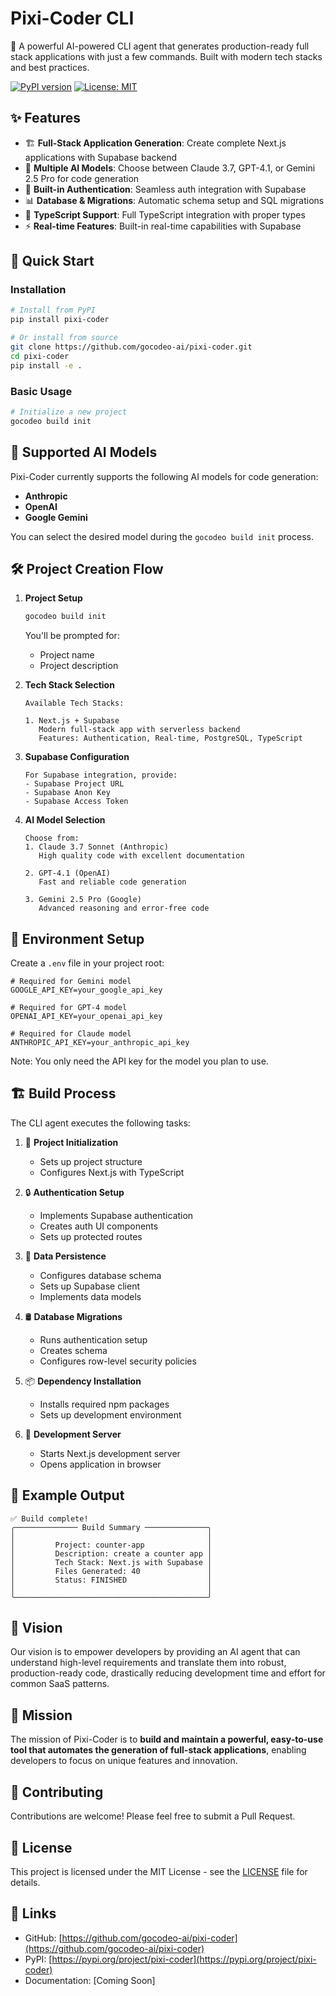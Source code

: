 # Pixi-Coder CLI

🚀 A powerful AI-powered CLI agent that generates production-ready full stack applications with just a few commands. Built with modern tech stacks and best practices.

[![PyPI version](https://badge.fury.io/py/pixi-coder.svg)](https://badge.fury.io/py/pixi-coder)
[![License: MIT](https://img.shields.io/badge/License-MIT-yellow.svg)](https://opensource.org/licenses/MIT)

## ✨ Features

- 🏗️ **Full-Stack Application Generation**: Create complete Next.js applications with Supabase backend
- 🤖 **Multiple AI Models**: Choose between Claude 3.7, GPT-4.1, or Gemini 2.5 Pro for code generation
- 🔐 **Built-in Authentication**: Seamless auth integration with Supabase
- 📊 **Database & Migrations**: Automatic schema setup and SQL migrations
- 🎯 **TypeScript Support**: Full TypeScript integration with proper types
- ⚡ **Real-time Features**: Built-in real-time capabilities with Supabase



## 🚀 Quick Start

### Installation

```bash
# Install from PyPI
pip install pixi-coder

# Or install from source
git clone https://github.com/gocodeo-ai/pixi-coder.git
cd pixi-coder
pip install -e .
```

### Basic Usage

```bash
# Initialize a new project
gocodeo build init
```
## 🤖 Supported AI Models

Pixi-Coder currently supports the following AI models for code generation:

- **Anthropic**
- **OpenAI**
- **Google Gemini**

You can select the desired model during the `gocodeo build init` process.
## 🛠️ Project Creation Flow

1. **Project Setup**
   ```bash
   gocodeo build init
   ```
   You'll be prompted for:
   - Project name
   - Project description

2. **Tech Stack Selection**
   ```
   Available Tech Stacks:

   1. Next.js + Supabase
      Modern full-stack app with serverless backend
      Features: Authentication, Real-time, PostgreSQL, TypeScript
   ```

3. **Supabase Configuration**
   ```
   For Supabase integration, provide:
   - Supabase Project URL
   - Supabase Anon Key
   - Supabase Access Token
   ```


4. **AI Model Selection**
   ```
   Choose from:
   1. Claude 3.7 Sonnet (Anthropic)
      High quality code with excellent documentation

   2. GPT-4.1 (OpenAI)
      Fast and reliable code generation

   3. Gemini 2.5 Pro (Google)
      Advanced reasoning and error-free code
   ```

## 🔑 Environment Setup

Create a `.env` file in your project root:

```env
# Required for Gemini model
GOOGLE_API_KEY=your_google_api_key

# Required for GPT-4 model
OPENAI_API_KEY=your_openai_api_key

# Required for Claude model
ANTHROPIC_API_KEY=your_anthropic_api_key
```

Note: You only need the API key for the model you plan to use.



## 🏗️ Build Process

The CLI agent executes the following tasks:

1. 🔨 **Project Initialization**
   - Sets up project structure
   - Configures Next.js with TypeScript

2. 🔒 **Authentication Setup**
   - Implements Supabase authentication
   - Creates auth UI components
   - Sets up protected routes

3. 💾 **Data Persistence**
   - Configures database schema
   - Sets up Supabase client
   - Implements data models

4. 🛢️ **Database Migrations**
   - Runs authentication setup
   - Creates schema
   - Configures row-level security policies

5. 📦 **Dependency Installation**
   - Installs required npm packages
   - Sets up development environment

6. 🚀 **Development Server**
   - Starts Next.js development server
   - Opens application in browser

## 📝 Example Output

```
✅ Build complete!
╭────────────── Build Summary ──────────────╮
│                                           │
│         Project: counter-app              │
│         Description: create a counter app │
│         Tech Stack: Next.js with Supabase │
│         Files Generated: 40               │
│         Status: FINISHED                  │
│                                           │
╰───────────────────────────────────────────╯
```
## 🌟 Vision

Our vision is to empower developers by providing an AI agent that can understand high-level requirements and translate them into robust, production-ready code, drastically reducing development time and effort for common SaaS patterns.

## 🎯 Mission

The mission of Pixi-Coder is to **build and maintain a powerful, easy-to-use tool that automates the generation of full-stack applications**, enabling developers to focus on unique features and innovation.
## 🤝 Contributing

Contributions are welcome! Please feel free to submit a Pull Request.

## 📄 License

This project is licensed under the MIT License - see the [LICENSE](LICENSE) file for details.

## 🔗 Links

- GitHub: [https://github.com/gocodeo-ai/pixi-coder](https://github.com/gocodeo-ai/pixi-coder)
- PyPI: [https://pypi.org/project/pixi-coder](https://pypi.org/project/pixi-coder)
- Documentation: [Coming Soon]
